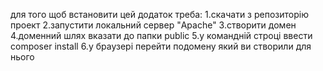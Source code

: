 для того щоб встановити цей додаток треба:
1.скачати з репозиторію проект
2.запустити локальний сервер "Apache"
3.створити домен
4.доменний шлях вказати до папки public
5.у командній строці ввести composer install
6.у браузері перейти подомену який ви створили для нього
